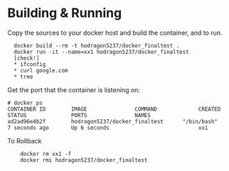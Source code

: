 # Building & Running

Copy the sources to your docker host and build the container, and to run.
```
  docker build --rm -t hodragon5237/docker_finaltest .
  docker run -it --name=xx1 hodragon5237/docker_finaltest
  [check!]
  * ifconfig
  * curl google.com
  * tree  
```
Get the port that the container is listening on:

```
# docker ps
CONTAINER ID        IMAGE               COMMAND             CREATED             STATUS              PORTS               NAMES
ad2ad96e4b2f        hodragon5237/docker_finaltest      "/bin/bash"         7 seconds ago       Up 6 seconds                            xx1
```

To Rollback
```
    docker rm xx1 -f
    docker rmi hodragon5237/docker_finaltest
```
